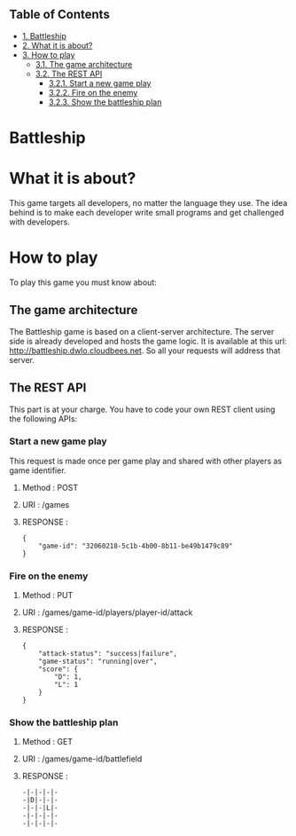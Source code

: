 <div id="table-of-contents">
<h2>Table of Contents</h2>
<div id="text-table-of-contents">
<ul>
<li><a href="#sec-1">1. Battleship</a></li>
<li><a href="#sec-2">2. What it is about?</a></li>
<li><a href="#sec-3">3. How to play</a>
<ul>
<li><a href="#sec-3-1">3.1. The game architecture</a></li>
<li><a href="#sec-3-2">3.2. The REST API</a>
<ul>
<li><a href="#sec-3-2-1">3.2.1. Start a new game play</a></li>
<li><a href="#sec-3-2-2">3.2.2. Fire on the enemy</a></li>
<li><a href="#sec-3-2-3">3.2.3. Show the battleship plan</a></li>
</ul>
</li>
</ul>
</li>
</ul>
</div>
</div>

# Battleship

# What it is about?

This game targets all developers, no  matter the language they use.
The idea behind is to make each developer write small programs and get challenged with developers.

# How to play

To play this game you must know about:

## The game architecture

The Battleship game is based on a client-server architecture.
The server side is already developed and hosts the game logic. It is available at this url:
<http://battleship.dwlo.cloudbees.net>. So all your requests will address that server.

## The REST API

This part is at your charge. You have to code your own REST client using the following APIs:

### Start a new game play

This request is made once per game play and shared with other players as game identifier.

1.  Method   : POST

2.  URI      : /games

3.  RESPONSE :

        {
            "game-id": "32060218-5c1b-4b00-8b11-be49b1479c89"
        }

### Fire on the enemy

1.  Method   : PUT

2.  URI      : /games/game-id/players/player-id/attack

3.  RESPONSE :

        {
            "attack-status": "success|failure",
            "game-status": "running|over",
            "score": {
                "D": 1,
                "L": 1
            }
        }

### Show the battleship plan

1.  Method   : GET

2.  URI      : /games/game-id/battlefield

3.  RESPONSE :

        -|-|-|-|-
        -|D|-|-|-
        -|-|-|L|-
        -|-|-|-|-
        -|-|-|-|-

